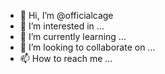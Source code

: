 - 👋 Hi, I’m @officialcage
- 👀 I’m interested in ...
- 🌱 I’m currently learning ...
- 💞️ I’m looking to collaborate on ...
- 📫 How to reach me ...

<!---
officialcage/officialcage is a ✨ special ✨ repository because its `README.md` (this file) appears on your GitHub profile.
You can click the Preview link to take a look at your changes.
--->
